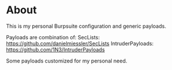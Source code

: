 # About

This is my personal Burpsuite configuration and generic payloads.

Payloads are combination of:
SecLists: https://github.com/danielmiessler/SecLists
IntruderPayloads: https://github.com/1N3/IntruderPayloads

Some payloads customized for my personal need.
